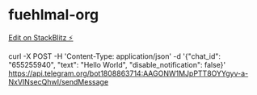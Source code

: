 # fuehlmal-org

[Edit on StackBlitz ⚡️](https://stackblitz.com/edit/fuehlmal-org)


curl -X POST      -H 'Content-Type: application/json'      -d '{"chat_id": "655255940", "text": "Hello World", "disable_notification": false}'      https://api.telegram.org/bot1808863714:AAGONW1MJpPTT8OYYgyv-a-NxVINsecQhwI/sendMessage